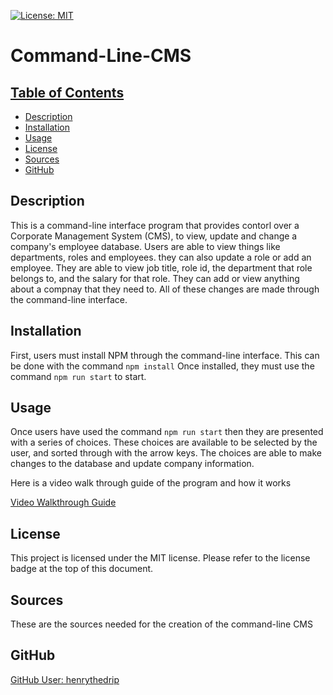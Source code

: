 [![License: MIT](https://img.shields.io/badge/License-MIT-yellow.svg)](https://opensource.org/licenses/MIT)

# Command-Line-CMS

## [Table of Contents](#table-of-contents)
  - [Description](#description)
  - [Installation](#installation)
  - [Usage](#usage)
  - [License](#license)
  - [Sources](#sources)
  - [GitHub](#github)

## Description

This is a command-line interface program that provides contorl over a Corporate Management System (CMS), to view, update and change a company's employee database. Users are able to view things like departments, roles and employees. they can also update a role or add an employee. They are able to view job title, role id, the department that role belongs to, and the salary for that role. They can add or view anything about a compnay that they need to. All of these changes are made through the command-line interface.

## Installation

First, users must install NPM through the command-line interface. This can be done with the command `npm install` Once installed, they must use the command `npm run start` to start.

## Usage

Once users have used the command `npm run start` then they are presented with a series of choices. These choices are available to be selected by the user, and sorted through with the arrow keys. The choices are able to make changes to the database and update company information.

Here is a video walk through guide of the program and how it works

[Video Walkthrough Guide](https://drive.google.com/file/d/1TspJxoNPqdMec5-xtk0jid2nVLJ7Bx74/view?usp=sharing)

## License

This project is licensed under the MIT license.
Please refer to the license badge at the top of this document.

## Sources

These are the sources needed for the creation of the command-line CMS

[]()


## GitHub

[GitHub User: henrythedrip](https://github.com/henrythedrip/)